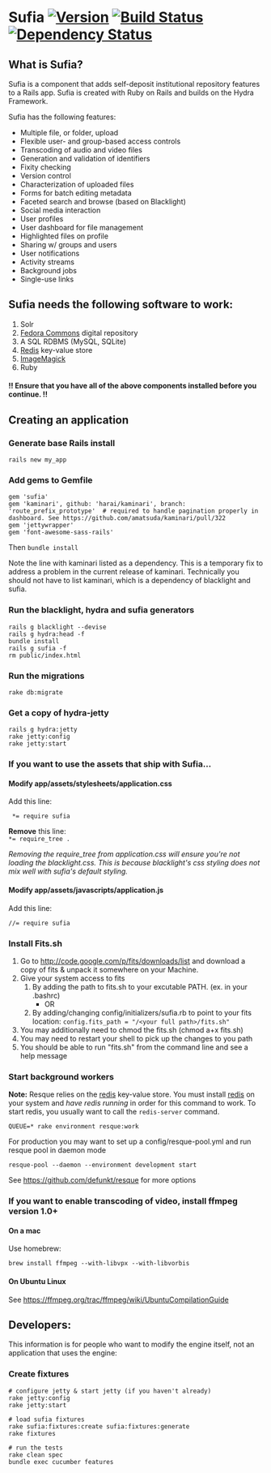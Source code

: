 # Sufia [![Version](https://badge.fury.io/rb/sufia.png)](http://badge.fury.io/rb/sufia) [![Build Status](https://travis-ci.org/projecthydra/sufia.png?branch=master)](https://travis-ci.org/projecthydra/sufia) [![Dependency Status](https://gemnasium.com/projecthydra/sufia.png)](https://gemnasium.com/projecthydra/sufia)

## What is Sufia?
Sufia is a component that adds self-deposit institutional repository features to a Rails app. 
Sufia is created with Ruby on Rails and builds on the Hydra Framework.

Sufia has the following features:

* Multiple file, or folder, upload
* Flexible user- and group-based access controls
* Transcoding of audio and video files 
* Generation and validation of identifiers
* Fixity checking
* Version control
* Characterization of uploaded files
* Forms for batch editing metadata
* Faceted search and browse (based on Blacklight)
* Social media interaction
* User profiles
* User dashboard for file management
* Highlighted files on profile
* Sharing w/ groups and users
* User notifications
* Activity streams
* Background jobs
* Single-use links

## Sufia needs the following software to work:
1. Solr
1. [Fedora Commons](http://www.fedora-commons.org/) digital repository
1. A SQL RDBMS (MySQL, SQLite)
1. [Redis](http://redis.io/) key-value store
1. [ImageMagick](http://www.imagemagick.org/)
1. Ruby

#### !! Ensure that you have all of the above components installed before you continue. !!

## Creating an application
### Generate base Rails install
```rails new my_app```
### Add gems to Gemfile
```
gem 'sufia'
gem 'kaminari', github: 'harai/kaminari', branch: 'route_prefix_prototype'  # required to handle pagination properly in dashboard. See https://github.com/amatsuda/kaminari/pull/322
gem 'jettywrapper'
gem 'font-awesome-sass-rails'
```
Then `bundle install`

Note the line with kaminari listed as a dependency.  This is a temporary fix to address a problem in the current release of kaminari.  Technically you should not have to list kaminari, which is a dependency of blacklight and sufia. 

### Run the blacklight, hydra and sufia generators
```
rails g blacklight --devise
rails g hydra:head -f
bundle install
rails g sufia -f
rm public/index.html
```

### Run the migrations

```
rake db:migrate
```

### Get a copy of hydra-jetty
```
rails g hydra:jetty
rake jetty:config
rake jetty:start
```

### If you want to use the assets that ship with Sufia...
#### Modify app/assets/stylesheets/application.css
Add this line:
```
 *= require sufia
```
**Remove** this line:  
```*= require_tree .```  

_Removing the require_tree from application.css will ensure you're not loading the blacklight.css.  This is because blacklight's css styling does not mix well with sufia's default styling._ 


#### Modify app/assets/javascripts/application.js

Add this line:
```
//= require sufia
```

### Install Fits.sh
1. Go to http://code.google.com/p/fits/downloads/list and download a copy of fits & unpack it somewhere on your Machine.
1. Give your system access to fits
    1. By adding the path to fits.sh to your excutable PATH. (ex. in your .bashrc)
        * OR
    1. By adding/changing config/initializers/sufia.rb to point to your fits location:   `config.fits_path = "/<your full path>/fits.sh"`
1. You may additionally need to chmod the fits.sh (chmod a+x fits.sh)
1. You may need to restart your shell to pick up the changes to you path
1. You should be able to run "fits.sh" from the command line and see a help message

### Start background workers
**Note:** Resque relies on the [redis](http://redis.io/) key-value store.  You must install [redis](http://redis.io/) on your system and *have redis running* in order for this command to work.
To start redis, you usually want to call the `redis-server` command.

```
QUEUE=* rake environment resque:work
```

For production you may want to set up a config/resque-pool.yml and run resque pool in daemon mode

```
resque-pool --daemon --environment development start
```

See https://github.com/defunkt/resque for more options

### If you want to enable transcoding of video, install ffmpeg version 1.0+
#### On a mac
Use homebrew:
```
brew install ffmpeg --with-libvpx --with-libvorbis
```

#### On Ubuntu Linux
See https://ffmpeg.org/trac/ffmpeg/wiki/UbuntuCompilationGuide

## Developers:
This information is for people who want to modify the engine itself, not an application that uses the engine:
### Create fixtures
```
# configure jetty & start jetty (if you haven't already)
rake jetty:config
rake jetty:start

# load sufia fixtures
rake sufia:fixtures:create sufia:fixtures:generate
rake fixtures

# run the tests
rake clean spec
bundle exec cucumber features
```
